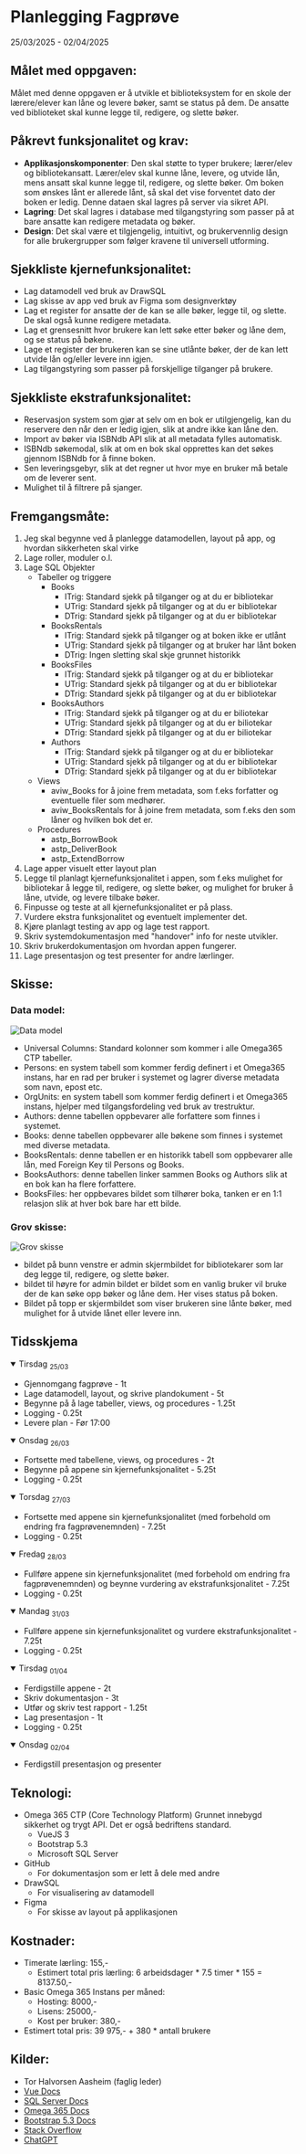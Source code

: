 # Planlegging Fagprøve
<p>25/03/2025 - 02/04/2025</p>

## Målet med oppgaven:
Målet med denne oppgaven er å utvikle et biblioteksystem for en skole der lærere/elever kan låne og levere bøker, samt se status på dem. De ansatte ved biblioteket skal kunne legge til, redigere, og slette bøker.
## Påkrevt funksjonalitet og krav:
- **Applikasjonskomponenter**: Den skal støtte to typer brukere; lærer/elev og bibliotekansatt. Lærer/elev skal kunne låne, levere, og utvide lån, mens ansatt skal kunne legge til, redigere, og slette bøker. Om boken som ønskes lånt er allerede lånt, så skal det vise forventet dato der boken er ledig. Denne dataen skal lagres på server via sikret API.
- **Lagring**: Det skal lagres i database med tilgangstyring som passer på at bare ansatte kan redigere metadata og bøker.
- **Design**: Det skal være et tilgjengelig, intuitivt, og brukervennlig design for alle brukergrupper som følger kravene til universell utforming.
## Sjekkliste kjernefunksjonalitet:
- Lag datamodell ved bruk av DrawSQL
- Lag skisse av app ved bruk av Figma som designverktøy
- Lag et register for ansatte der de kan se alle bøker, legge til, og slette. De skal også kunne redigere metadata.
- Lag et grensesnitt hvor brukere kan lett søke etter bøker og låne dem, og se status på bøkene.
- Lage et register der brukeren kan se sine utlånte bøker, der de kan lett utvide lån og/eller levere inn igjen.
- Lag tilgangstyring som passer på forskjellige tilganger på brukere.

## Sjekkliste ekstrafunksjonalitet:
- Reservasjon system som gjør at selv om en bok er utilgjengelig, kan du reservere den når den er ledig igjen, slik at andre ikke kan låne den.
- Import av bøker via ISBNdb API slik at all metadata fylles automatisk.
- ISBNdb søkemodal, slik at om en bok skal opprettes kan det søkes gjennom ISBNdb for å finne boken.
- Sen leveringsgebyr, slik at det regner ut hvor mye en bruker må betale om de leverer sent.
- Mulighet til å filtrere på sjanger.
## Fremgangsmåte:
1. Jeg skal begynne ved å planlegge datamodellen, layout på app, og hvordan sikkerheten skal virke
2. Lage roller, moduler o.l.
3. Lage SQL Objekter
   - Tabeller og triggere
     - Books
       - ITrig: Standard sjekk på tilganger og at du er bibliotekar
       - UTrig: Standard sjekk på tilganger og at du er bibliotekar
       - DTrig: Standard sjekk på tilganger og at du er bibliotekar
     - BooksRentals
       - ITrig: Standard sjekk på tilganger og at boken ikke er utlånt
       - UTrig: Standard sjekk på tilganger og at bruker har lånt boken
       - DTrig: Ingen sletting skal skje grunnet historikk
     - BooksFiles
       - ITrig: Standard sjekk på tilganger og at du er bibliotekar
       - UTrig: Standard sjekk på tilganger og at du er bibliotekar
       - DTrig: Standard sjekk på tilganger og at du er bibliotekar
     - BooksAuthors
       - ITrig: Standard sjekk på tilganger og at du er biliotekar
       - UTrig: Standard sjekk på tilganger og at du er biliotekar
       - DTrig: Standard sjekk på tilganger og at du er biliotekar 
     - Authors
       - ITrig: Standard sjekk på tilganger og at du er bibliotekar
       - UTrig: Standard sjekk på tilganger og at du er bibliotekar
       - DTrig: Standard sjekk på tilganger og at du er bibliotekar
   - Views
     - aviw_Books for å joine frem metadata, som f.eks forfatter og eventuelle filer som medhører.
     - aviw_BooksRentals for å joine frem metadata, som f.eks den som låner og hvilken bok det er.
   - Procedures
     - astp_BorrowBook
     - astp_DeliverBook
     - astp_ExtendBorrow 
4. Lage apper visuelt etter layout plan
5. Legge til planlagt kjernefunksjonalitet i appen, som f.eks mulighet for bibliotekar å legge til, redigere, og slette bøker, og mulighet for bruker å låne, utvide, og levere tilbake bøker.
6. Finpusse og teste at all kjernefunksjonalitet er på plass.
7. Vurdere ekstra funksjonalitet og eventuelt implementer det.
8. Kjøre planlagt testing av app og lage test rapport.
9. Skriv systemdokumentasjon med "handover" info for neste utvikler.
10. Skriv brukerdokumentasjon om hvordan appen fungerer.
11. Lage presentasjon og test presenter for andre lærlinger.

## Skisse:

### Data model:
![Data model](images/Planning/datamodel.png)

- Universal Columns: Standard kolonner som kommer i alle Omega365 CTP tabeller.
- Persons: en system tabell som kommer ferdig definert i et Omega365 instans, har en rad per bruker i systemet og lagrer diverse metadata som navn, epost etc.
- OrgUnits: en system tabell som kommer ferdig definert i et Omega365 instans, hjelper med tilgangsfordeling ved bruk av trestruktur.
- Authors: denne tabellen oppbevarer alle forfattere som finnes i systemet.
- Books: denne tabellen oppbevarer alle bøkene som finnes i systemet med diverse metadata.
- BooksRentals: denne tabellen er en historikk tabell som oppbevarer alle lån, med Foreign Key til Persons og Books.
- BooksAuthors: denne tabellen linker sammen Books og Authors slik at en bok kan ha flere forfattere.
- BooksFiles: her oppbevares bildet som tilhører boka, tanken er en 1:1 relasjon slik at hver bok bare har ett bilde.

### Grov skisse:
![Grov skisse](images/Planning/Book%20Rental%20System.png)

- bildet på bunn venstre er admin skjermbildet for bibliotekarer som lar deg legge til, redigere, og slette bøker.
- bildet til høyre for admin bildet er bildet som en vanlig bruker vil bruke der de kan søke opp bøker og låne dem. Her vises status på boken.
- Bildet på topp er skjermbildet som viser brukeren sine lånte bøker, med mulighet for å utvide lånet eller levere inn.
## Tidsskjema

<details open>
    <summary>
        Tirsdag <sub>25/03</sub>
    </summary>
    <ul>
        <li>Gjennomgang fagprøve - 1t</li>
        <li>Lage datamodell, layout, og skrive plandokument - 5t</li>
        <li>Begynne på å lage tabeller, views, og procedures - 1.25t</li>
        <li>Logging - 0.25t</li>
        <li>Levere plan - Før 17:00</li>
    </ul>
</details>
<details open>
    <summary>
        Onsdag <sub>26/03</sub>
    </summary>
    <ul>
        <li>Fortsette med tabellene, views, og procedures - 2t</li>
        <li>Begynne på appene sin kjernefunksjonalitet - 5.25t</li>
        <li>Logging - 0.25t</li>
    </ul>
</details>
<details open>
    <summary>
        Torsdag <sub>27/03</sub>
    </summary>
    <ul>
        <li>Fortsette med appene sin kjernefunksjonalitet (med forbehold om endring fra fagprøvenemnden) - 7.25t</li>
        <li>Logging - 0.25t</li>
    </ul>
</details>
<details open>
    <summary>
        Fredag <sub>28/03</sub>
    </summary>
    <ul>
        <li>Fullføre appene sin kjernefunksjonalitet (med forbehold om endring fra fagprøvenemnden) og beynne vurdering av ekstrafunksjonalitet - 7.25t</li>
        <li>Logging - 0.25t</li>
    </ul>
</details>
<details open>
    <summary>
        Mandag <sub>31/03</sub>
    </summary>
    <ul>
        <li>Fullføre appene sin kjernefunksjonalitet og vurdere ekstrafunksjonalitet - 7.25t</li>
        <li>Logging - 0.25t</li>
    </ul>
</details>
<details open>
    <summary>
        Tirsdag <sub>01/04</sub>
    </summary>
    <ul>
        <li>Ferdigstille appene - 2t</li>
        <li>Skriv dokumentasjon - 3t</li>
        <li>Utfør og skriv test rapport - 1.25t</li>
        <li>Lag presentasjon - 1t</li>
        <li>Logging - 0.25t</li>
    </ul>
</details>
<details open>
    <summary>
        Onsdag <sub>02/04</sub>
    </summary>
    <ul>
        <li>Ferdigstill presentasjon og presenter</li>
    </ul>
</details>

## Teknologi:
- Omega 365 CTP (Core Technology Platform)
  Grunnet innebygd sikkerhet og trygt API. Det er også bedriftens standard.
  - VueJS 3
  - Bootstrap 5.3
  - Microsoft SQL Server
- GitHub
  - For dokumentasjon som er lett å dele med andre
- DrawSQL
  - For visualisering av datamodell
- Figma
  - For skisse av layout på applikasjonen

## Kostnader:
- Timerate lærling: 155,-
  - Estimert total pris lærling: 6 arbeidsdager * 7.5 timer * 155 = 8137.50,-
- Basic Omega 365 Instans per måned:
  - Hosting: 8000,-
  - Lisens: 25000,-
  - Kost per bruker: 380,-
- Estimert total pris: 39 975,- + 380 * antall brukere

## Kilder:
- Tor Halvorsen Aasheim (faglig leder)
- [Vue Docs](https://vuejs.org/)
- [SQL Server Docs](https://learn.microsoft.com/en-us/sql/?view=sql-server-ver16)
- [Omega 365 Docs](https://docs.omega365.com)
- [Bootstrap 5.3 Docs](https://getbootstrap.com/docs/5.3)
- [Stack Overflow](https://stackoverflow.com/)
- [ChatGPT](https://chatgpt.com)